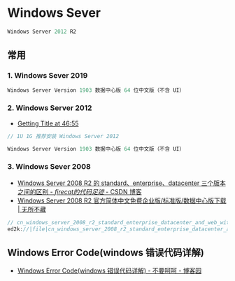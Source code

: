 # Windows Sever

```c#
Windows Server 2012 R2

```

## 常用

### 1. Windows Sever 2019

```c#
Windows Server Version 1903 数据中心版 64 位中文版（不含 UI）
```

### 2. Windows Server 2012

- [Getting Title at 46:55](https://www.microsoft.com/en-us/evalcenter/evaluate-windows-server-2012-r2)

```c#
// 1U 1G 推荐安装 Windows Server 2012

```

```c#
Windows Server Version 1903 数据中心版 64 位中文版（不含 UI）
```

### 3. Windows Sever 2008

- [Windows Server 2008 R2 的 standard、enterprise、datacenter 三个版本之间的区别 - $firecat的代码足迹$ - CSDN 博客](https://blog.csdn.net/libaineu2004/article/details/49001243)
- [Windows Server 2008 R2 官方简体中文免费企业版/标准版/数据中心版下载 | 无所不藏](https://www.nocang.com/windows-server-2008-r2/)

```c#
// cn_windows_server_2008_r2_standard_enterprise_datacenter_and_web_with_sp1_vl_build_x64_dvd_617396.iso
ed2k://|file|cn_windows_server_2008_r2_standard_enterprise_datacenter_and_web_with_sp1_vl_build_x64_dvd_617396.iso|3368962048|7C210CAC37A05F459758BCC1F4478F9E|

```

## Windows Error Code(windows 错误代码详解)

- [Windows Error Code(windows 错误代码详解) - 不要呵呵 - 博客园](https://www.cnblogs.com/lovelp/p/5362100.html)
